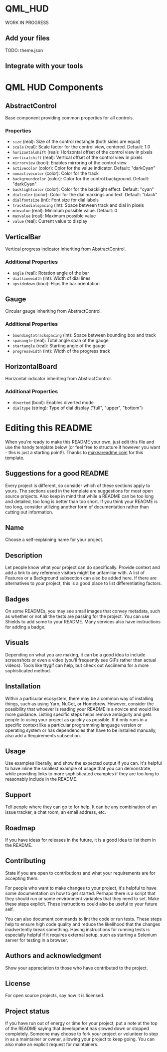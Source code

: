 # QML_HUD
WORK IN PROGRESS

## Add your files
TODO:
theme.json

## Integrate with your tools

# QML HUD Components

## AbstractControl
Base component providing common properties for all controls.

### Properties
- `size` (real): Size of the control rectangle (both sides are equal)
- `scale` (real): Scale factor for the control view, centered. Default: 1.0
- `horizontalshift` (real): Horizontal offset of the control view in pixels
- `verticalshift` (real): Vertical offset of the control view in pixels
- `mirrorview` (bool): Enables mirroring of the control view
- `activecolor` (color): Color for the value indicator. Default: "darkCyan"
- `nonactivecolor` (color): Color for the track
- `backgroundcolor` (color): Color for the control background. Default: "darkCyan"
- `backlightcolor` (color): Color for the backlight effect. Default: "cyan"
- `dialcolor` (color): Color for the dial markings and text. Default: "black"
- `dialfontsize` (int): Font size for dial labels
- `tracktodialspacing` (int): Space between track and dial in pixels
- `minvalue` (real): Minimum possible value. Default: 0
- `maxvalue` (real): Maximum possible value
- `value` (real): Current value to display

## VerticalBar
Vertical progress indicator inheriting from AbstractControl.

### Additional Properties
- `angle` (real): Rotation angle of the bar
- `diallinewidth` (int): Width of dial lines
- `upsidedown` (bool): Flips the bar orientation

## Gauge
Circular gauge inheriting from AbstractControl.

### Additional Properties
- `boundingtotrackspacing` (int): Space between bounding box and track
- `spanangle` (real): Total angle span of the gauge
- `startangle` (real): Starting angle of the gauge
- `progresswidth` (int): Width of the progress track

## HorizontalBoard
Horizontal indicator inheriting from AbstractControl.

### Additional Properties
- `diverted` (bool): Enables diverted mode
- `dialtype` (string): Type of dial display ("full", "upper", "bottom")
# Editing this README

When you're ready to make this README your own, just edit this file and use the handy template below (or feel free to structure it however you want - this is just a starting point!). Thanks to [makeareadme.com](https://www.makeareadme.com/) for this template.

## Suggestions for a good README

Every project is different, so consider which of these sections apply to yours. The sections used in the template are suggestions for most open source projects. Also keep in mind that while a README can be too long and detailed, too long is better than too short. If you think your README is too long, consider utilizing another form of documentation rather than cutting out information.

## Name
Choose a self-explaining name for your project.

## Description
Let people know what your project can do specifically. Provide context and add a link to any reference visitors might be unfamiliar with. A list of Features or a Background subsection can also be added here. If there are alternatives to your project, this is a good place to list differentiating factors.

## Badges
On some READMEs, you may see small images that convey metadata, such as whether or not all the tests are passing for the project. You can use Shields to add some to your README. Many services also have instructions for adding a badge.

## Visuals
Depending on what you are making, it can be a good idea to include screenshots or even a video (you'll frequently see GIFs rather than actual videos). Tools like ttygif can help, but check out Asciinema for a more sophisticated method.

## Installation
Within a particular ecosystem, there may be a common way of installing things, such as using Yarn, NuGet, or Homebrew. However, consider the possibility that whoever is reading your README is a novice and would like more guidance. Listing specific steps helps remove ambiguity and gets people to using your project as quickly as possible. If it only runs in a specific context like a particular programming language version or operating system or has dependencies that have to be installed manually, also add a Requirements subsection.

## Usage
Use examples liberally, and show the expected output if you can. It's helpful to have inline the smallest example of usage that you can demonstrate, while providing links to more sophisticated examples if they are too long to reasonably include in the README.

## Support
Tell people where they can go to for help. It can be any combination of an issue tracker, a chat room, an email address, etc.

## Roadmap
If you have ideas for releases in the future, it is a good idea to list them in the README.

## Contributing
State if you are open to contributions and what your requirements are for accepting them.

For people who want to make changes to your project, it's helpful to have some documentation on how to get started. Perhaps there is a script that they should run or some environment variables that they need to set. Make these steps explicit. These instructions could also be useful to your future self.

You can also document commands to lint the code or run tests. These steps help to ensure high code quality and reduce the likelihood that the changes inadvertently break something. Having instructions for running tests is especially helpful if it requires external setup, such as starting a Selenium server for testing in a browser.

## Authors and acknowledgment
Show your appreciation to those who have contributed to the project.

## License
For open source projects, say how it is licensed.

## Project status
If you have run out of energy or time for your project, put a note at the top of the README saying that development has slowed down or stopped completely. Someone may choose to fork your project or volunteer to step in as a maintainer or owner, allowing your project to keep going. You can also make an explicit request for maintainers.
